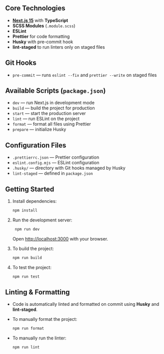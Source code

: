 ## Core Technologies

- **[Next.js 15](https://nextjs.org)** with **TypeScript**
- **SCSS Modules** (`.module.scss`)
- **ESLint**
- **Prettier** for code formatting
- **Husky** with pre-commit hook
- **lint-staged** to run linters only on staged files

## Git Hooks

- `pre-commit` — runs `eslint --fix` and `prettier --write` on staged files

## Available Scripts (`package.json`)

- `dev` — run Next.js in development mode
- `build` — build the project for production
- `start` — start the production server
- `lint` — run ESLint on the project
- `format` — format all files using Prettier
- `prepare` — initialize Husky

## Configuration Files

- `.prettierrc.json` — Prettier configuration
- `eslint.config.mjs` — ESLint configuration
- `.husky/` — directory with Git hooks managed by Husky
- `lint-staged` — defined in `package.json`

## Getting Started

1. Install dependencies:

   ```bash
   npm install
   ```

2. Run the development server:

   ```bash
    npm run dev
   ```

   Open [http://localhost:3000](http://localhost:3000) with your browser.

3. To build the project:

   ```bash
   npm run build
   ```

4. To test the project:

   ```bash
   npm run test
   ```

## Linting & Formatting

- Code is automatically linted and formatted on commit using **Husky** and **lint-staged**.
- To manually format the project:

  ```bash
  npm run format
  ```

- To manually run the linter:
  ```bash
  npm run lint
  ```
